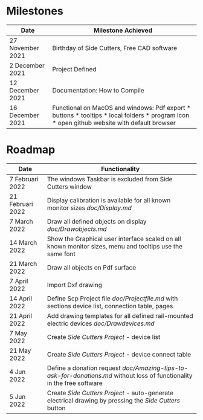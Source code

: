 # Milestones

| Date             	| Milestone Achieved          	                                                                                  |
|------------------	|---------------------------------------------------------------------------------------------------------------	|
| 27 November 2021 	| Birthday of Side Cutters, Free CAD software                                                                   	|
| 2 December 2021   | Project Defined                                                                                                 | 
| 12 December 2021 	| Documentation: How to Compile                                                                                   |
| 16 December 2021 	| Functional on MacOS and windows: Pdf export * buttons * tooltips * local folders * program icon	* open github website with default browser |

# Roadmap

|Date               | Functionality                                                                                                   |
|-----------------  |---------------------------------------------------------------------------------------------------------------  |
| 7 Februari 2022   | The windows Taskbar is excluded from Side Cutters window                                                        |
| 21 Februari 2022  | Display calibration is available for all known monitor sizes *doc/Display.md*                                   |
| 7 March 2022      | Draw all defined objects on display *doc/Drawobjects.md*                                                        |
| 14 March 2022     | Show the Graphical user interface scaled on all known monitor sizes, menu and tooltips use the same font        |
| 21 March 2022     | Draw all objects on Pdf surface                                                                                 |
| 7 April 2022      | Import Dxf drawing                                                                                              |
| 14 April 2022     | Define Scp Project file *doc/Projectfile.md* with sections device list, connection table, pages                 |
| 21 April 2022     | Add drawing templates for all defined rail-mounted electric devices *doc/Drawdevices.md*                        |
| 7 May 2022        | Create *Side Cutters Project* - device list                                                                     |
| 21 May 2022       | Create *Side Cutters Project* - device connect table                                                            |
| 4 Jun 2022        | Define a donation request *doc/Amazing-tips-to-ask-for-donations.md* without loss of functionality in the free software |
| 5 Jun 2022        | Create *Side Cutters Project* - auto-generate electrical drawing by pressing the *Side Cutters* button          | 

